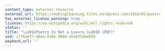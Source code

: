 ```yaml
---
content_type: external-resource
external_url: https://makinglearning.files.wordpress.com/2014/01/poetry-is-not-a-luxury-audre-lorde.pdf
has_external_license_warning: true
license: https://en.wikipedia.org/wiki/All_rights_reserved
status: ''
title: "\u201CPoetry Is Not a Luxury.\u201D (PDF)"
uid: cff6aef7-48ee-416b-908d-a5e935abe028
wayback_url: ''
---
```

